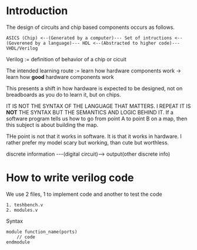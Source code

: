# Introduction

The design of circuits and chip based components occurs as follows.

    ASICS (Chip) <--(Generated by a computer)--- Set of intructions <--(Goverened by a language)--- HDL <--(Abstracted to higher code)--- VHDL/Verilog

Verilog := definition of behavior of a chip or cicuit

The intended learning route := learn how hardware components work -> learn how **good** hardware components work

This presents a shift in how hardware is expected to be designed, not on breadboards as you do to learn it, but on chips.
  
  
IT IS NOT THE SYNTAX OF THE LANGUAGE THAT MATTERS. I REPEAT IT IS **NOT** THE SYNTAX BUT THE SEMANTICS AND LOGIC BEHIND IT. If a software program tells us
how to go from point A to point B on a map, then this subject is about building the map.


THe point is not that it works in software. It is that it works in hardware. I rather prefer my model scary but working, than cute but worthless.

discrete information ---(digital circuit)--> output(other discrete info)


# How to write verilog code

We use 2 files, 1 to implement code and another to test the code

    1. teshbench.v
    2. modules.v

Syntax

```{.v}
module function_name(ports)
    // code
endmodule
```
